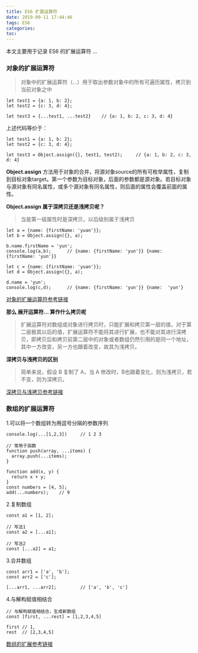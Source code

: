 ```yaml
---
title: ES6 扩展运算符
date: 2019-09-11 17:44:46
tags: ES6
categories:
toc:
---
```


本文主要用于记录 ES6 的扩展运算符 ...

<!--more-->

### 对象的扩展运算符

> 对象中的扩展运算符（...）用于取出参数对象中的所有可遍历属性，拷贝到当前对象之中

```
let test1 = {a: 1, b: 2};
let test2 = {c: 3, d: 4};

let test3 = {...test1, ...test2}    // {a: 1, b: 2, c: 3, d: 4}
```

上述代码等价于：

```
let test1 = {a: 1, b: 2};
let test2 = {c: 3, d: 4};

let test3 = Object.assign({}, test1, test2);     // {a: 1, b: 2, c: 3, d: 4}
```

**Object.assign** 方法用于对象的合并，将源对象source的所有可枚举属性，复制到目标对象target。第一个参数为目标对象，后面的参数都是源对象。若目标对象与源对象有同名属性，或多个源对象有同名属性，则后面的属性会覆盖前面的属性。

**Object.assign 属于深拷贝还是浅拷贝呢？**

> 当是第一级属性时是深拷贝，以后级别属于浅拷贝

```
let a = {name: {firstName: 'yuan'}};
let b = Object.assign({}, a);

b.name.firstName = 'yun';
console.log(a,b);      // {name: {firstName: 'yun'}} {name: {firstName: 'yun'}}

let c = {name: {firstName: 'yuan'}};
let d = Object.assign({}, a);

d.name = 'yun';
console.log(c,d);      // {name: {firstName: 'yun'}} {name:  'yun'}
```

[对象的扩展运算符参考链接](http://es6.ruanyifeng.com/#docs/object#%E5%AF%B9%E8%B1%A1%E7%9A%84%E6%89%A9%E5%B1%95%E8%BF%90%E7%AE%97%E7%AC%A6)

**那么 展开运算符... 算作什么拷贝呢**

> 扩展运算符对数组或对象进行拷贝时，只能扩展和拷贝第一层的值，对于第二层极其以后的值，扩展运算符不能将其进行扩展，也不能对其进行深拷贝，即拷贝后和拷贝前第二层中的对象或者数组仍然引用的是同一个地址，其中一方改变，另一方也跟着改变，故其为浅拷贝。


**深拷贝与浅拷贝的区别**

> 简单来说，假设 B 复制了 A，当 A 修改时，B也跟着变化，则为浅拷贝，若不变，则为深拷贝。

[深拷贝与浅拷贝参考链接](https://www.cnblogs.com/echolun/p/7889848.html)

### 数组的扩展运算符

1.可以将一个数组转为用逗号分隔的参数序列

```
console.log(...[1,2,3])     // 1 2 3

// 常用于函数
function push(array, ...items) {
  array.push(...items);
}

function add(x, y) {
  return x + y;
}
const numbers = [4, 5];
add(...numbers);    // 9
```

2.复制数组

```
const a1 = [1, 2];

// 写法1
const a2 = [...a1];

// 写法2
const [...a2] = a1;
```

3.合并数组

```
const arr1 = ['a', 'b'];
const arr2 = ['c'];

[...arr1, ...arr2];         // ['a', 'b', 'c']
```

4.与解构赋值相结合

```
// 与解构赋值相结合，生成新数组
const [first, ...rest] = [1,2,3,4,5]

first // 1,
rest  // [2,3,4,5]
```

[数组的扩展参考链接](http://es6.ruanyifeng.com/#docs/array)